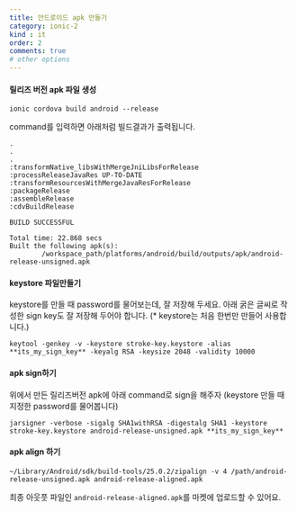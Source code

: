 ```yaml
---
title: 안드로이드 apk 만들기
category: ionic-2
kind : it
order: 2
comments: true
# other options
---
```


#### 릴리즈 버전 apk 파일 생성
```
ionic cordova build android --release
```

command를 입력하면 아래처럼 빌드결과가 출력됩니다.

```
.
.
.
:transformNative_libsWithMergeJniLibsForRelease
:processReleaseJavaRes UP-TO-DATE
:transformResourcesWithMergeJavaResForRelease
:packageRelease
:assembleRelease
:cdvBuildRelease

BUILD SUCCESSFUL    

Total time: 22.868 secs
Built the following apk(s): 
        /workspace_path/platforms/android/build/outputs/apk/android-release-unsigned.apk

```

#### keystore 파일만들기
keystore를 만들 때 password를 물어보는데, 잘 저장해 두세요. 
아래 굵은 글씨로 작성한 sign key도 잘 저장해 두어야 합니다.
(* keystore는 처음 한번만 만들어 사용합니다.)
```
keytool -genkey -v -keystore stroke-key.keystore -alias **its_my_sign_key** -keyalg RSA -keysize 2048 -validity 10000
```

#### apk sign하기
위에서 만든 릴리즈버전 apk에 아래 command로 sign을 해주자 (keystore 만들 때 지정한 password를 물어봅니다)

```
jarsigner -verbose -sigalg SHA1withRSA -digestalg SHA1 -keystore stroke-key.keystore android-release-unsigned.apk **its_my_sign_key**
```

#### apk align 하기
```
~/Library/Android/sdk/build-tools/25.0.2/zipalign -v 4 /path/android-release-unsigned.apk android-release-aligned.apk
```

최종 아웃풋 파일인 `android-release-aligned.apk`를 마켓에 업로드할 수 있어요.